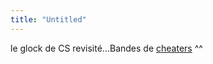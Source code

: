 ```yaml
---
title: "Untitled"
---
```


le glock de CS revisité...Bandes de
[cheaters](http://darkcoderz.free.fr/storage/modifiedpistol.avi) ^^

